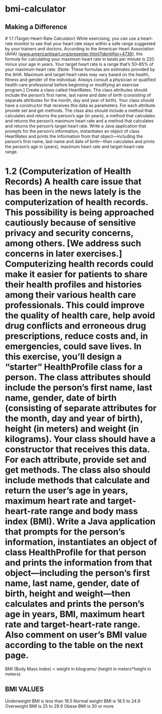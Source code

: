 # bmi-calculator


## Making a Difference
# 1.1 (Target-Heart-Rate Calculator) While exercising, you can use a heart-rate monitor to see that your heart rate stays within a safe range suggested by your trainers and doctors. According to the American Heart Association (AHA) (www.americanheart.org/presenter.jhtml?identifier=4736), the formula for calculating your maximum heart rate in beats per minute is 220 minus your age in years. Your target heart rate is a range that’s 50–85% of your maximum heart rate. [Note: These formulas are estimates provided by the AHA. Maximum and target heart rates may vary based on the health, fitness and gender of the individual. Always consult a physician or qualified health care professional before beginning or modifying an exercise program.] Create a class called HeartRates. The class attributes should include the person’s first name, last name and date of birth (consisting of separate attributes for the month, day and year of birth). Your class should have a constructor that receives this data as parameters. For each attribute provide set and get methods. The class also should include a method that calculates and returns the person’s age (in years), a method that calculates and returns the person’s maximum heart rate and a method that calculates and returns the person’s target heart rate. Write a Java application that prompts for the person’s information, instantiates an object of class HeartRates and prints the information from that object—including the person’s first name, last name and date of birth—then calculates and prints the person’s age in (years), maximum heart rate and target-heart-rate range.

# 1.2 (Computerization of Health Records) A health care issue that has been in the news lately is the computerization of health records. This possibility is being approached cautiously because of sensitive privacy and security concerns, among others. [We address such concerns in later exercises.] Computerizing health records could make it easier for patients to share their health profiles and histories among their various health care professionals. This could improve the quality of health care, help avoid drug conflicts and erroneous drug prescriptions, reduce costs and, in emergencies, could save lives. In this exercise, you’ll design a “starter” HealthProfile class for a person. The class attributes should include the person’s first name, last name, gender, date of birth (consisting of separate attributes for the month, day and year of birth), height (in meters) and weight (in kilograms). Your class should have a constructor that receives this data. For each attribute, provide set and get methods. The class also should include methods that calculate and return the user’s age in years, maximum heart rate and target-heart-rate range and body mass index (BMI). Write a Java application that prompts for the person’s information, instantiates an object of class HealthProfile for that person and prints the information from that object—including the person’s first name, last name, gender, date of birth, height and weight—then calculates and prints the person’s age in years, BMI, maximum heart rate and target-heart-rate range. Also comment on user’s BMI value according to the table on the next page.
BMI (Body Mass Index) = weight in kilograms/ (height in meters*height in meters).

## BMI VALUES
Underweight BMI is less than 18.5
Normal weight BMI is 18.5 to 24.9 
Overweight BMI is 25 to 29.9 
Obese BMI is 30 or more

